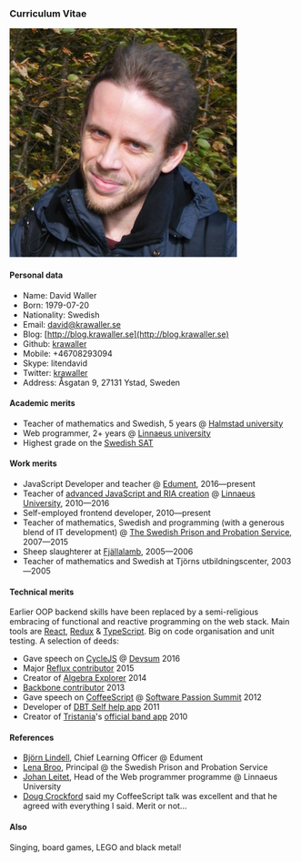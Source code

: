 ### Curriculum Vitae

![](me.jpg)

#### Personal data

*    Name: David Waller
*    Born: 1979-07-20
*    Nationality: Swedish
*    Email: [david@krawaller.se](mailto:david@krawaller.se)
*    Blog: [http://blog.krawaller.se](http://blog.krawaller.se)
*    Github: [krawaller](http://github.com/krawaller)
*    Mobile: +46708293094
*    Skype: litendavid
*    Twitter: [krawaller](https://twitter.com/krawaller)
*    Address: Åsgatan 9, 27131 Ystad, Sweden


#### Academic merits

*    Teacher of mathematics and Swedish, 5 years @ [Halmstad university](http://www.hh.se)
*    Web programmer, 2+ years @ [Linnaeus university](http://lnu.se)
*    Highest grade on the [Swedish SAT](http://en.wikipedia.org/wiki/Swedish_Scholastic_Aptitude_Test)


#### Work merits

*    JavaScript Developer and teacher @ [Edument](https://edument.se/), 2016&mdash;present
*    Teacher of [advanced JavaScript and RIA creation](http://coursepress.lnu.se/kurs/ria-utveckling-med-javascript/) @ [Linnaeus University](http://lnu.se/), 2010&mdash;2016
*    Self-employed frontend developer, 2010&mdash;present
*    Teacher of mathematics, Swedish and programming (with a generous blend of IT development) @ [The Swedish Prison and Probation Service](http://www.kriminalvarden.se/swedish-prison-and-probation-service), 2007&mdash;2015
*    Sheep slaughterer at [Fjällalamb](http://www.fjallalamb.is), 2005&mdash;2006
*    Teacher of mathematics and Swedish at Tjörns utbildningscenter, 2003&mdash;2005

#### Technical merits

Earlier OOP backend skills have been replaced by a semi-religious embracing of functional and reactive programming on the web stack. Main tools are [React](http://facebook.github.io/react/), [Redux](http://redux.js.org/) &amp; [TypeScript](typescriptlang.org). Big on code organisation and unit testing. A selection of deeds:

*    Gave speech on [CycleJS](https://cycle.js.org/) @ [Devsum](http://www.addskills.se/kunskapsbanken/tidigare-webinars/devsum16-david-waller--down-the-functional-reactive-rabbit-hole-exploring-cycle.js) 2016
*    Major [Reflux contributor](https://github.com/reflux/refluxjs/commits?author=krawaller) 2015
*    Creator of [Algebra Explorer](http://www.algebraexplorer.com) 2014
*    [Backbone contributor](https://github.com/jashkenas/backbone/pull/1587) 2013
*    Gave speech on [CoffeeScript](http://coffeescript.org/) @ [Software Passion Summit](https://twitter.com/apnylle/status/182149430269575168) 2012
*    Developer of [DBT Self help app](https://itunes.apple.com/se/app/dbt-self-help/id458300012?mt=8) 2011
*    Creator of [Tristania](http://www.tristania.com/)'s [official band app](https://itunes.apple.com/se/app/tristania/id396749076?mt=8) 2010

#### References

*    [Björn Lindell](mailto:bjorn.lindell@edument.se), Chief Learning Officer @ Edument
*    [Lena Broo](mailto:lena.broo@kriminalvarden.se), Principal @ the Swedish Prison and Probation Service
*    [Johan Leitet](mailto:johan.leitet@lnu.se), Head of the Web programmer programme @ Linnaeus University
*    [Doug Crockford](http://crockford.com) said my CoffeeScript talk was excellent and that he agreed with everything I said. Merit or not...

#### Also

Singing, board games, LEGO and black metal!
